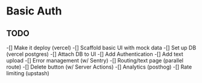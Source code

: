 # Basic Auth

## TODO

-[] Make it deploy (vercel)
-[] Scaffold basic UI with mock data
-[] Set up DB (vercel postgres)
-[] Attach DB to UI
-[] Add Authentication
-[] Add text upload
-[] Error management (w/ Sentry)
-[] Routing/text page (parallel route)
-[] Delete button (w/ Server Actions)
-[] Analytics (posthog)
-[] Rate limiting (upstash)
